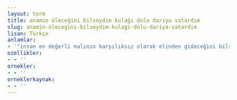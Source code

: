 ```yaml
---
layout: term
title: anamın öleceğini bilseydim kulağı dolu darıya satardım
slug: anamin-olecegini-bilseydim-kulagi-dolu-dariya-satardim
lisan: Türkçe
anlamlar:
- '"insan en değerli malının karşılıksız olarak elinden gideceğini bilse onu yok denecek kadar az bir paraya satar" anlamında kullanılan bir söz'
ozellikler:
- - ''
ornekler:
- - ''
orneklerkaynak:
- - ''
---
```

